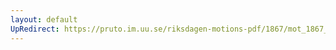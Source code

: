 ```yaml
---
layout: default
UpRedirect: https://pruto.im.uu.se/riksdagen-motions-pdf/1867/mot_1867__ak__185/mot_1867__ak__185-001.pdf
---
```

